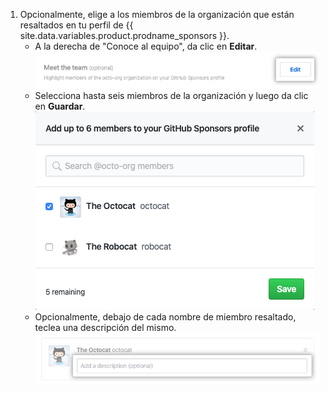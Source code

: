 1. Opcionalmente, elige a los miembros de la organización que están resaltados en tu perfil de {{ site.data.variables.product.prodname_sponsors }}.
    - A la derecha de "Conoce al equipo", da clic en **Editar**.  
      ![Botón de editar miembros de organización en el perfil](/assets/images/help/sponsors/edit-org-members-profile-button.png)
    - Selecciona hasta seis miembros de la organización y luego da clic en **Guardar**. ![Seleccionar miembros de la organización que se han resaltado](/assets/images/help/sponsors/select-highlighted-org-members.png)
    - Opcionalmente, debajo de cada nombre de miembro resaltado, teclea una descripción del mismo.  ![Descripción de los miembros de la roganización que se han resaltado](/assets/images/help/sponsors/description-highlighted-org-members.png)